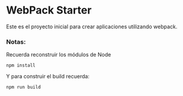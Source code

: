 # WebPack Starter

Este es el proyecto inicial para crear aplicaciones utilizando webpack.

### Notas:

Recuerda reconstruir los módulos de Node

```
npm install
```

Y para construir el build recuerda:

```
npm run build
```
